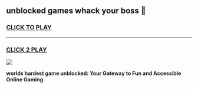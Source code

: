 
## unblocked games whack your boss 👋
<h3>
<a href="https://premium.freeplayer.one?title=unblocked_games_whack_your_boss&ref=13F">CLICK TO PLAY</a></h3>
<hr>

<h3>
<a href="https://premium.freeplayer.one?title=unblocked_games_whack_your_boss&ref=13F">CLICK 2 PLAY</a>
  
</h3>

<a href="https://premium.freeplayer.one?title=unblocked_games_whack_your_boss&ref=12F/"><img src="https://clearcache.store/games.png"></a>


**worlds hardest game unblocked: Your Gateway to Fun and Accessible Online Gaming**
